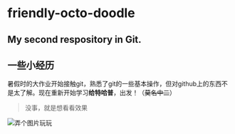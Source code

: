 # friendly-octo-doodle
My second respository in Git. 
-------------------------
## 一些小经历
暑假时的大作业开始接触git，熟悉了git的一些基本操作，但对github上的东西不是太了解。现在重新开始学习**给特哈普**，出发！（~~莫名中二~~）

>没事，就是想看看效果

![弄个图片玩玩](https://i0.hdslb.com/bfs/article/e40ed11e86277f964cb16e517a5d6cade33fe26c.jpg@1320w_1602h.webp)

